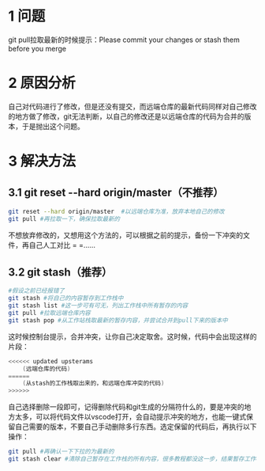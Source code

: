 ﻿# 1 问题
git pull拉取最新的时候提示：Please commit your changes or stash them before you merge
# 2 原因分析
自己对代码进行了修改，但是还没有提交，而远端仓库的最新代码同样对自己修改的地方做了修改，git无法判断，以自己的修改还是以远端仓库的代码为合并的版本，于是抛出这个问题。
# 3 解决方法
## 3.1 git reset --hard origin/master（不推荐）
```bash
git reset --hard origin/master  #以远端仓库为准，放弃本地自己的修改
git pull #再拉取一下，确保拉取最新的
```
不想放弃修改的，又想用这个方法的，可以根据之前的提示，备份一下冲突的文件，再自己人工对比 = =……
## 3.2 git stash（推荐）
```bash
#假设之前已经报错了
git stash #将自己的内容暂存到工作栈中
git stash list #这一步可有可无，列出工作栈中所有暂存的内容
git pull #拉取远端仓库内容
git stash pop #从工作站栈取最新的暂存内容，并尝试合并到pull下来的版本中
```
这时候控制台提示，合并冲突，让你自己决定取舍。这时候，代码中会出现这样的片段：
```java
<<<<<< updated upsterams
	(远端仓库的代码)
======
	(从stash的工作栈取出来的，和远端仓库冲突的代码)
>>>>>>
```
自己选择删除一段即可，记得删除代码和git生成的分隔符什么的，要是冲突的地方太多，可以将代码文件以vscode打开，会自动提示冲突的地方，也能一键式保留自己需要的版本，不要自己手动删除多行东西。选定保留的代码后，再执行以下操作：
```bash
git pull #再确认一下下拉的为最新的
git stash clear #清除自己暂存在工作栈的所有内容，很多教程都没这一步，结果暂存工作栈越来越大，无语……
```

